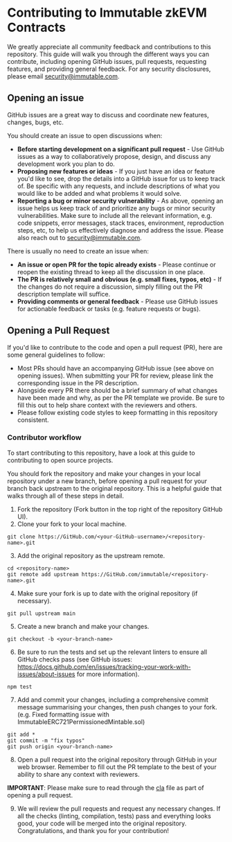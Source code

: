 # Contributing to Immutable zkEVM Contracts

We greatly appreciate all community feedback and contributions to this repository. This guide will walk you through the different ways you can contribute, including opening GitHub issues, pull requests, requesting features, and providing general feedback. For any security disclosures, please email security@immutable.com.

## Opening an issue

GitHub issues are a great way to discuss and coordinate new features, changes, bugs, etc.

You should create an issue to open discussions when:

- **Before starting development on a significant pull request** - Use GitHub issues as a way to collaboratively propose, design, and discuss any development work you plan to do.
- **Proposing new features or ideas** - If you just have an idea or feature you'd like to see, drop the details into a GitHub issue for us to keep track of. Be specific with any requests, and include descriptions of what you would like to be added and what problems it would solve.
- **Reporting a bug or minor security vulnerability** - As above, opening an issue helps us keep track of and prioritize any bugs or minor security vulnerabilities. Make sure to include all the relevant information, e.g. code snippets, error messages, stack traces, environment, reproduction steps, etc, to help us effectively diagnose and address the issue. Please also reach out to security@immutable.com.

There is usually no need to create an issue when:

- **An issue or open PR for the topic already exists** - Please continue or reopen the existing thread to keep all the discussion in one place.
- **The PR is relatively small and obvious (e.g. small fixes, typos, etc)** - If the changes do not require a discussion, simply filling out the PR description template will suffice.
- **Providing comments or general feedback** - Please use GitHub issues for actionable feedback or tasks (e.g. feature requests or bugs).

## Opening a Pull Request

If you'd like to contribute to the code and open a pull request (PR), here are some general guidelines to follow:

- Most PRs should have an accompanying GitHub issue (see above on opening issues). When submitting your PR for review, please link the corresponding issue in the PR description.
- Alongside every PR there should be a brief summary of what changes have been made and why, as per the PR template we provide. Be sure to fill this out to help share context with the reviewers and others.
- Please follow existing code styles to keep formatting in this repository consistent.

### Contributor workflow

To start contributing to this repository, have a look at this guide to contributing to open source projects.

You should fork the repository and make your changes in your local repository under a new branch, before opening a pull request for your branch back upstream to the original repository. This is a helpful guide that walks through all of these steps in detail.

1. Fork the repository (Fork button in the top right of the repository GitHub UI).
2. Clone your fork to your local machine.

```
git clone https://GitHub.com/<your-GitHub-username>/<repository-name>.git
```

3. Add the original repository as the upstream remote.

```
cd <repository-name>
git remote add upstream https://GitHub.com/immutable/<repository-name>.git
```

4. Make sure your fork is up to date with the original repository (if necessary).

```
git pull upstream main
```

5. Create a new branch and make your changes.

```
git checkout -b <your-branch-name>
```

6. Be sure to run the tests and set up the relevant linters to ensure all GitHub checks pass (see GitHub issues: https://docs.github.com/en/issues/tracking-your-work-with-issues/about-issues for more information).

```
npm test
```

7. Add and commit your changes, including a comprehensive commit message summarising your changes, then push changes to your fork. (e.g. Fixed formatting issue with ImmutableERC721PermissionedMintable.sol)

```
git add *
git commit -m "fix typos"
git push origin <your-branch-name>
```

8. Open a pull request into the original repository through GitHub in your web browser. Remember to fill out the PR template to the best of your ability to share any context with reviewers.

**IMPORTANT**: Please make sure to read through the [cla](cla.txt) file as part of opening a pull request.

9. We will review the pull requests and request any necessary changes. If all the checks (linting, compilation, tests) pass and everything looks good, your code will be merged into the original repository. Congratulations, and thank you for your contribution!
